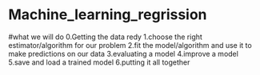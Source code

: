 # Machine_learning_regrission
#what we will do
0.Getting the data redy
1.choose the right estimator/algorithm for our problem
2.fit the model/algorithm and use it to make predictions on our data
3.evaluating a model
4.improve a model 
5.save and load a trained model 
6.putting it all together
